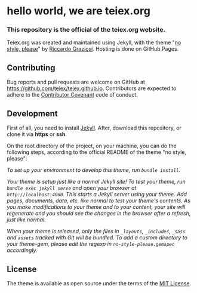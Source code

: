 # hello world, we are teiex.org
### This repository is the official of the teiex.org website.
Teiex.org was created and maintained using Jekyll, with the theme "<a href="https://github.com/riggraz/no-style-please">no style, please</a>" by <a href="https://github.com/riggraz">Riccardo Graziosi</a>. Hosting is done on GitHub Pages.

## Contributing

Bug reports and pull requests are welcome on GitHub at https://github.com/teiex/teiex.github.io. Contributors are expected to adhere to the [Contributor Covenant](http://contributor-covenant.org) code of conduct.

## Development

First of all, you need to install <a href="https://jekyllrb.com/docs/installation/">Jekyll</a>. After, download this repository, or clone it via <b>https</b> or <b>ssh</b>.

On the root directory of the project, on your machine, you can do the following steps, according to the official README of the theme "no style, please":

<i>To set up your environment to develop this theme, run `bundle install`.

Your theme is setup just like a normal Jekyll site! To test your theme, run `bundle exec jekyll serve` and open your browser at `http://localhost:4000`. This starts a Jekyll server using your theme. Add pages, documents, data, etc. like normal to test your theme's contents. As you make modifications to your theme and to your content, your site will regenerate and you should see the changes in the browser after a refresh, just like normal.

When your theme is released, only the files in `_layouts`, `_includes`, `_sass` and `assets` tracked with Git will be bundled.
To add a custom directory to your theme-gem, please edit the regexp in `no-style-please.gemspec` accordingly.</i>

## License

The theme is available as open source under the terms of the [MIT License](https://opensource.org/licenses/MIT).

